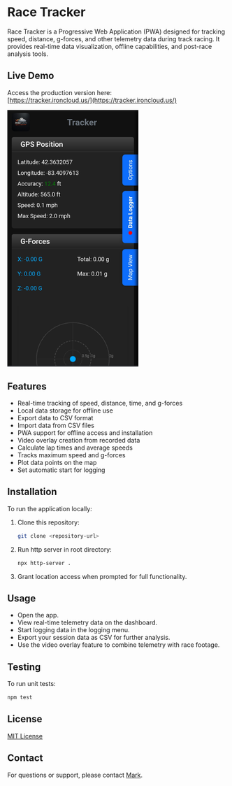 # Race Tracker

Race Tracker is a Progressive Web Application (PWA) designed for tracking speed, distance, g-forces, and other telemetry data during track racing. It provides real-time data visualization, offline capabilities, and post-race analysis tools.

## Live Demo

Access the production version here:  
[https://tracker.ironcloud.us/](https://tracker.ironcloud.us/)

<img src=ref/Screenshot_20250525.jpg style="width: 300px;" >

## Features

- Real-time tracking of speed, distance, time, and g-forces
- Local data storage for offline use
- Export data to CSV format
- Import data from CSV files
- PWA support for offline access and installation
- Video overlay creation from recorded data
- Calculate lap times and average speeds
- Tracks maximum speed and g-forces
- Plot data points on the map
- Set automatic start for logging

## Installation

To run the application locally:

1. Clone this repository:
    ```bash
    git clone <repository-url>
    ```
2. Run http server in root directory:
    ```bash
    npx http-server .
    ```
3. Grant location access when prompted for full functionality.

## Usage

- Open the app.
- View real-time telemetry data on the dashboard.
- Start logging data in the logging menu.
- Export your session data as CSV for further analysis.
- Use the video overlay feature to combine telemetry with race footage.

## Testing

To run unit tests:
```bash
npm test
```

## License

[MIT License](LICENSE)

## Contact

For questions or support, please contact [Mark](mailto:mwottreng@yahoo.com).
